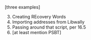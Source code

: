 [three examples]

3. Creating REcovery Words
1. Importing addresses from Libwally
2. Passing around that script, per 16.5
4. [at least mention PSBT]
